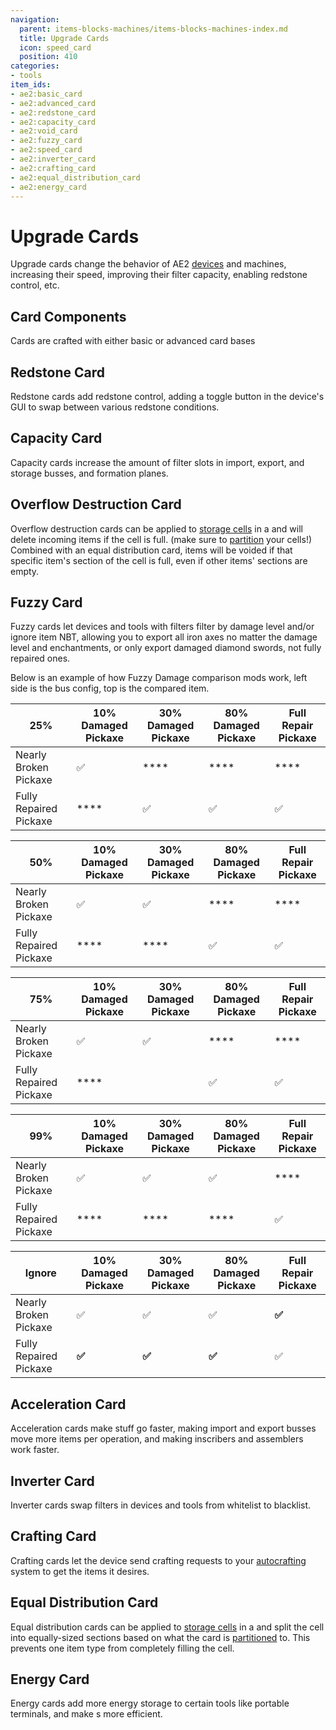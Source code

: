 ```yaml
---
navigation:
  parent: items-blocks-machines/items-blocks-machines-index.md
  title: Upgrade Cards
  icon: speed_card
  position: 410
categories:
- tools
item_ids:
- ae2:basic_card
- ae2:advanced_card
- ae2:redstone_card
- ae2:capacity_card
- ae2:void_card
- ae2:fuzzy_card
- ae2:speed_card
- ae2:inverter_card
- ae2:crafting_card
- ae2:equal_distribution_card
- ae2:energy_card
---
```


# Upgrade Cards

<Row>
  <ItemImage id="redstone_card" scale="2" />

  <ItemImage id="capacity_card" scale="2" />

  <ItemImage id="void_card" scale="2" />

  <ItemImage id="fuzzy_card" scale="2" />

  <ItemImage id="speed_card" scale="2" />

  <ItemImage id="inverter_card" scale="2" />

  <ItemImage id="crafting_card" scale="2" />

  <ItemImage id="equal_distribution_card" scale="2" />

  <ItemImage id="energy_card" scale="2" />
</Row>

Upgrade cards change the behavior of AE2 [devices](../ae2-mechanics/devices.md) and machines, increasing their speed, improving their
filter capacity, enabling redstone control, etc.

## Card Components

<Row>
  <ItemImage id="basic_card" scale="2" />

  <ItemImage id="advanced_card" scale="2" />
</Row>

Cards are crafted with either basic or advanced card bases

<Row>
  <RecipeFor id="basic_card" />

  <RecipeFor id="advanced_card" />
</Row>

## Redstone Card

<ItemImage id="redstone_card" scale="2" />

Redstone cards add redstone control, adding a toggle button in the device's GUI to swap between various redstone conditions.

<RecipeFor id="redstone_card" />

## Capacity Card

<ItemImage id="capacity_card" scale="2" />

Capacity cards increase the amount of filter slots in import, export, and storage busses, and formation planes.

<RecipeFor id="capacity_card" />

## Overflow Destruction Card

<ItemImage id="void_card" scale="2" />

Overflow destruction cards can be applied to [storage cells](storage_cells.md) in a <ItemLink id="cell_workbench" />
and will delete incoming items if the cell is full. (make sure to [partition](cell_workbench.md) your cells!) Combined with an equal distribution card,
items will be voided if that specific item's section of the cell is full, even if other items' sections are empty.

<RecipeFor id="void_card" />

## Fuzzy Card

<ItemImage id="fuzzy_card" scale="2" />

Fuzzy cards let devices and tools with filters filter by damage level and/or ignore item NBT, allowing you to export
all iron axes no matter the damage level and enchantments, or only export damaged diamond swords, not fully repaired ones.

Below is an example of how Fuzzy Damage comparison mods work, left side is the
bus config, top is the compared item.

| 25%                    | 10% Damaged Pickaxe | 30% Damaged Pickaxe | 80% Damaged Pickaxe | Full Repair Pickaxe |
| ---------------------- | ------------------- | ------------------- | ------------------- | ------------------- |
| Nearly Broken Pickaxe  | ✅                   | \*\*\*\*            | \*\*\*\*            | \*\*\*\*            |
| Fully Repaired Pickaxe | \*\*\*\*            | ✅                   | ✅                   | ✅                   |

| 50%                    | 10% Damaged Pickaxe | 30% Damaged Pickaxe | 80% Damaged Pickaxe | Full Repair Pickaxe |
| ---------------------- | ------------------- | ------------------- | ------------------- | ------------------- |
| Nearly Broken Pickaxe  | ✅                   | ✅                   | \*\*\*\*            | \*\*\*\*            |
| Fully Repaired Pickaxe | \*\*\*\*            | \*\*\*\*            | ✅                   | ✅                   |

| 75%                    | 10% Damaged Pickaxe | 30% Damaged Pickaxe | 80% Damaged Pickaxe | Full Repair Pickaxe |
| ---------------------- | ------------------- | ------------------- | ------------------- | ------------------- |
| Nearly Broken Pickaxe  | ✅                   | ✅                   | \*\*\*\*            | \*\*\*\*            |
| Fully Repaired Pickaxe | \*\*\*\*            |                     | ✅                   | ✅                   |

| 99%                    | 10% Damaged Pickaxe | 30% Damaged Pickaxe | 80% Damaged Pickaxe | Full Repair Pickaxe |
| ---------------------- | ------------------- | ------------------- | ------------------- | ------------------- |
| Nearly Broken Pickaxe  | ✅                   | ✅                   | ✅                   | \*\*\*\*            |
| Fully Repaired Pickaxe | \*\*\*\*            | \*\*\*\*            | \*\*\*\*            | ✅                   |

| Ignore                 | 10% Damaged Pickaxe | 30% Damaged Pickaxe | 80% Damaged Pickaxe | Full Repair Pickaxe |
| ---------------------- | ------------------- | ------------------- | ------------------- | ------------------- |
| Nearly Broken Pickaxe  | ✅                   | ✅                   | ✅                   | **✅**               |
| Fully Repaired Pickaxe | **✅**               | **✅**               | **✅**               | ✅                   |

<RecipeFor id="fuzzy_card" />

## Acceleration Card

<ItemImage id="speed_card" scale="2" />

Acceleration cards make stuff go faster, making import and export busses move more items per operation, and making inscribers
and assemblers work faster.

<RecipeFor id="speed_card" />

## Inverter Card

<ItemImage id="inverter_card" scale="2" />

Inverter cards swap filters in devices and tools from whitelist to blacklist.

<RecipeFor id="inverter_card" />

## Crafting Card

<ItemImage id="crafting_card" scale="2" />

Crafting cards let the device send crafting requests to your [autocrafting](../ae2-mechanics/autocrafting.md)
system to get the items it desires.

<RecipeFor id="crafting_card" />

## Equal Distribution Card

<ItemImage id="equal_distribution_card" scale="2" />

Equal distribution cards can be applied to [storage cells](storage_cells.md) in a <ItemLink id="cell_workbench" /> and
split the cell into equally-sized sections based on what the card is [partitioned](cell_workbench.md) to. This prevents one item type from completely
filling the cell.

<RecipeFor id="equal_distribution_card" />

## Energy Card

<ItemImage id="energy_card" scale="2" />

Energy cards add more energy storage to certain tools like portable terminals, and make <ItemLink id="vibration_chamber" />s
more efficient.

<RecipeFor id="energy_card" />
